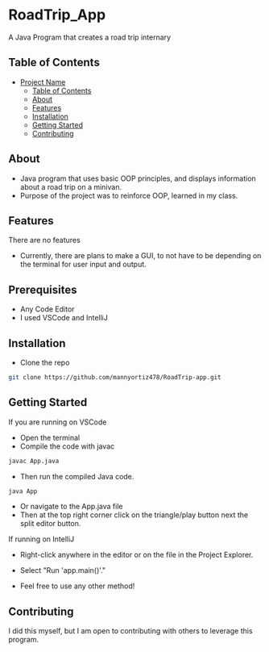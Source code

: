 # RoadTrip_App

A Java Program that creates a road trip internary

## Table of Contents

- [Project Name](#project-name)
  - [Table of Contents](#table-of-contents)
  - [About](#about)
  - [Features](#features)
  - [Installation](#installation)
  - [Getting Started](#getting-started)
  - [Contributing](#contributing)


## About

- Java program that uses basic OOP principles, and displays information about a road trip on a minivan.
- Purpose of the project was to reinforce OOP, learned in my class. 

## Features

There are no features
- Currently, there are plans to make a GUI, to not have to be depending on the terminal for user input and output.

## Prerequisites

- Any Code Editor
- I used VSCode and IntelliJ

## Installation

- Clone the repo
```bash
git clone https://github.com/mannyortiz478/RoadTrip-app.git
```

## Getting Started

If you are running on VSCode
- Open the terminal
- Compile the code with javac
```bash
javac App.java
```
- Then run the compiled Java code.
```bash
java App
```
- Or navigate to the App.java file
- Then at the top right corner click on the triangle/play button next the split editor button.

If running on IntelliJ
- Right-click anywhere in the editor or on the file in the Project Explorer.
- Select "Run 'app.main()'."

- Feel free to use any other method!
## Contributing
I did this myself, but I am open to contributing with others to leverage this program.
